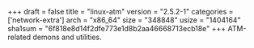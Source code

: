 +++
draft = false
title = "linux-atm"
version = "2.5.2-1"
categories = ['network-extra']
arch = "x86_64"
size = "348848"
usize = "1404164"
sha1sum = "6f818e8d14f2dfe773e1d8b2aa46668713ecb18e"
+++
ATM-related demons and utilities.